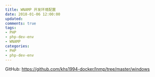 ```yaml
---
title: WNAMP 开发环境配置
date: 2018-01-06 12:00:00
updated:
comments: true
tags:
- PHP
- php-dev-env
- WNAMP
categories:
- PHP
- php-dev-env
---
```


GitHub: https://github.com/khs1994-docker/lnmp/tree/master/windows

<!--more-->
